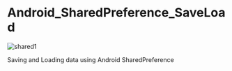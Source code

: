 # Android_SharedPreference_SaveLoad

![shared1](https://user-images.githubusercontent.com/15268903/45924870-7bb92e80-bf2c-11e8-82f2-10eed8bad178.gif)

Saving and Loading data using Android SharedPreference
